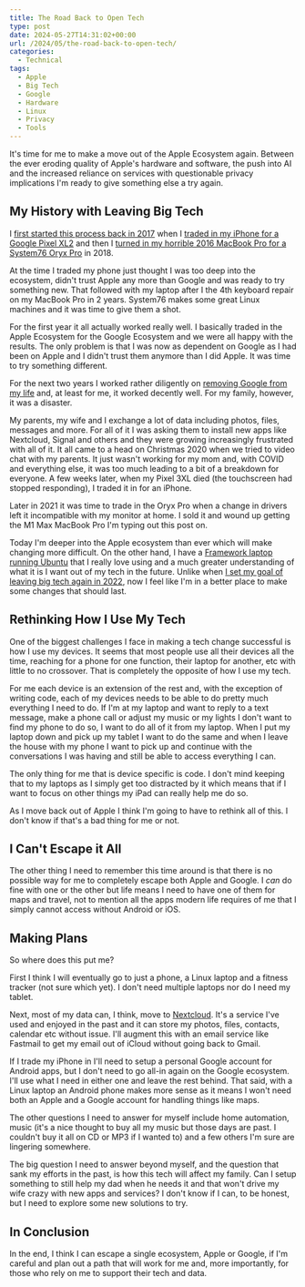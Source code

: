 ```yaml
---
title: The Road Back to Open Tech
type: post
date: 2024-05-27T14:31:02+00:00
url: /2024/05/the-road-back-to-open-tech/
categories:
  - Technical
tags:
  - Apple
  - Big Tech
  - Google
  - Hardware
  - Linux
  - Privacy
  - Tools
---
```


It's time for me to make a move out of the Apple Ecosystem again. Between the ever eroding quality of Apple's hardware and software, the push into AI and the increased reliance on services with questionable privacy implications I'm ready to give something else a try again.

## My History with Leaving Big Tech

I [first started this process back in 2017][1] when I [traded in my iPhone for a Google Pixel XL2][2] and then I [turned in my horrible 2016 MacBook Pro for a System76 Oryx Pro][3] in 2018.

At the time I traded my phone just thought I was too deep into the ecosystem, didn't trust Apple any more than Google and was ready to try something new. That followed with my laptop after I the 4th keyboard repair on my MacBook Pro in 2 years. System76 makes some great Linux machines and it was time to give them a shot.

For the first year it all actually worked really well. I basically traded in the Apple Ecosystem for the Google Ecosystem and we were all happy with the results. The only problem is that I was now as dependent on Google as I had been on Apple and I didn't trust them anymore than I did Apple. It was time to try something different.

For the next two years I worked rather diligently on [removing Google from my life][4] and, at least for me, it worked decently well. For my family, however, it was a disaster.

My parents, my wife and I exchange a lot of data including photos, files, messages and more. For all of it I was asking them to install new apps like Nextcloud, Signal and others and they were growing increasingly frustrated with all of it. It all came to a head on Christmas 2020 when we tried to video chat with my parents. It just wasn't working for my mom and, with COVID and everything else, it was too much leading to a bit of a breakdown for everyone. A few weeks later, when my Pixel 3XL died (the touchscreen had stopped responding), I traded it in for an iPhone.

Later in 2021 it was time to trade in the Oryx Pro when a change in drivers left it incompatible with my monitor at home. I sold it and wound up getting the M1 Max MacBook Pro I'm typing out this post on.

Today I'm deeper into the Apple ecosystem than ever which will make changing more difficult. On the other hand, I have a [Framework laptop running Ubuntu][5] that I really love using and a much greater understanding of what it is I want out of my tech in the future. Unlike when [I set my goal of leaving big tech again in 2022][6], now I feel like I'm in a better place to make some changes that should last.

## Rethinking How I Use My Tech

One of the biggest challenges I face in making a tech change successful is how I use my devices. It seems that most people use all their devices all the time, reaching for a phone for one function, their laptop for another, etc with little to no crossover. That is completely the opposite of how I use my tech.

For me each device is an extension of the rest and, with the exception of writing code, each of my devices needs to be able to do pretty much everything I need to do. If I'm at my laptop and want to reply to a text message, make a phone call or adjust my music or my lights I don't want to find my phone to do so, I want to do all of it from my laptop. When I put my laptop down and pick up my tablet I want to do the same and when I leave the house with my phone I want to pick up and continue with the conversations I was having and still be able to access everything I can.

The only thing for me that is device specific is code. I don't mind keeping that to my laptops as I simply get too distracted by it which means that if I want to focus on other things my iPad can really help me do so.

As I move back out of Apple I think I'm going to have to rethink all of this. I don't know if that's a bad thing for me or not.

## I Can't Escape it All

The other thing I need to remember this time around is that there is no possible way for me to completely escape both Apple and Google. I _can_ do fine with one or the other but life means I need to have one of them for maps and travel, not to mention all the apps modern life requires of me that I simply cannot access without Android or iOS.

## Making Plans

So where does this put me?

First I think I will eventually go to just a phone, a Linux laptop and a fitness tracker (not sure which yet). I don't need multiple laptops nor do I need my tablet.

Next, most of my data can, I think, move to [Nextcloud][7]. It's a service I've used and enjoyed in the past and it can store my photos, files, contacts, calendar etc without issue. I'll augment this with an email service like Fastmail to get my email out of iCloud without going back to Gmail.

If I trade my iPhone in I'll need to setup a personal Google account for Android apps, but I don't need to go all-in again on the Google ecosystem. I'll use what I need in either one and leave the rest behind. That said, with a Linux laptop an Android phone makes more sense as it means I won't need both an Apple and a Google account for handling things like maps.

The other questions I need to answer for myself include home automation, music (it's a nice thought to buy all my music but those days are past. I couldn't buy it all on CD or MP3 if I wanted to) and a few others I'm sure are lingering somewhere.

The big question I need to answer beyond myself, and the question that sank my efforts in the past, is how this tech will affect my family. Can I setup something to still help my dad when he needs it and that won't drive my wife crazy with new apps and services? I don't know if I can, to be honest, but I need to explore some new solutions to try.

## In Conclusion

In the end, I think I can escape a single ecosystem, Apple or Google, if I'm careful and plan out a path that will work for me and, more importantly, for those who rely on me to support their tech and data.

 [1]: /2017/12/from-apple-to-google-and-more-my-adventure-in-escaping-the-apple-ecosystem/
 [2]: /2017/12/pixel-2-xl-vs-iphone-8-a-week-of-using-both/
 [3]: /2018/09/from-mac-to-linux-first-impressions-on-a-major-workflow-shift/
 [4]: /2020/04/leaving-big-tech-behind-take-2/
 [5]: /2022/12/hello-again-linux-i-missed-you/
 [6]: /2022/12/time-to-reduce-my-reliance-on-big-tech/
 [7]: https://nextcloud.com